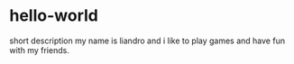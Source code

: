 # hello-world
short description
my name is liandro and i like to play games and have fun with my friends.
